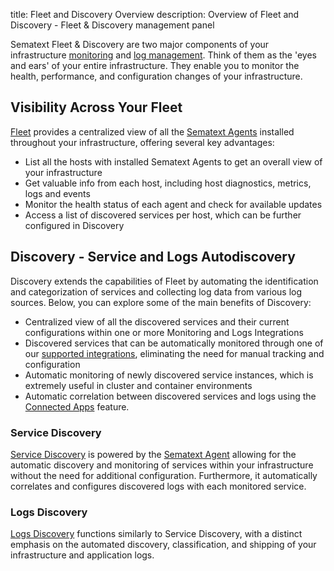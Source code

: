 title: Fleet and Discovery Overview
description: Overview of Fleet and Discovery - Fleet & Discovery management panel

Sematext Fleet & Discovery are two major components of your infrastructure [monitoring](https://sematext.com/docs/monitoring/) and [log management](https://sematext.com/docs/logs/). Think of them as the 'eyes and ears' of your entire infrastructure. They enable you to monitor the health, performance, and configuration changes of your infrastructure.

## Visibility Across Your Fleet
[Fleet](./fleet) provides a centralized view of all the [Sematext Agents](https://sematext.com/docs/agents/sematext-agent/) installed throughout your infrastructure, offering several key advantages:

- List all the hosts with installed Sematext Agents to get an overall view of your infrastructure
- Get valuable info from each host, including host diagnostics, metrics, logs and events
- Monitor the health status of each agent and check for available updates
- Access a list of discovered services per host, which can be further configured in Discovery

## Discovery - Service and Logs Autodiscovery
Discovery extends the capabilities of Fleet by automating the identification and categorization of services and collecting log data from various log sources. Below, you can explore some of the main benefits of Discovery:

- Centralized view of all the discovered services and their current configurations within one or more Monitoring and Logs Integrations
- Discovered services that can be automatically monitored through one of our [supported integrations](https://sematext.com/docs/integration/), eliminating the need for manual tracking and configuration
- Automatic monitoring of newly discovered service instances, which is extremely useful in cluster and container environments
- Automatic correlation between discovered services and logs using the [Connected Apps](https://sematext.com/docs/guide/connected-apps/) feature.

### Service Discovery
[Service Discovery](https://sematext.com/docs/monitoring/autodiscovery/) is powered by the [Sematext Agent](https://sematext.com/docs/agents/sematext-agent/) allowing for the automatic discovery and monitoring of services within your infrastructure without the need for additional configuration. Furthermore, it automatically correlates and configures discovered logs with each monitored service.

### Logs Discovery
[Logs Discovery](https://sematext.com/docs/logs/discovery/intro/) functions similarly to Service Discovery, with a distinct emphasis on the automated discovery, classification, and shipping of your infrastructure and application logs.